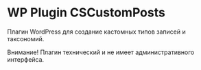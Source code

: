 WP Plugin CSCustomPosts
===============

Плагин WordPress для создание кастомных типов записей и таксономий. 

Внимание! Плагин технический и не имеет административного интерфейса.
